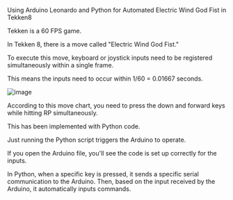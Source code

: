 
 Using Arduino Leonardo and Python for Automated Electric Wind God Fist in Tekken8

Tekken is a 60 FPS game.

In Tekken 8, there is a move called "Electric Wind God Fist."

To execute this move, keyboard or joystick inputs need to be registered simultaneously within a single frame.

This means the inputs need to occur within 1/60 = 0.01667 seconds.

![image](https://github.com/100-heon/tekken8_Auto-Electric-Wind-God-Fist/assets/158144807/1096d08b-20b9-4dd4-8d09-acee74fa19be)

According to this move chart, you need to press the down and forward keys while hitting RP simultaneously.

This has been implemented with Python code.

Just running the Python script triggers the Arduino to operate.

If you open the Arduino file, you'll see the code is set up correctly for the inputs.




In Python, when a specific key is pressed, it sends a specific serial communication to the Arduino. Then, based on the input received by the Arduino, it automatically inputs commands.




